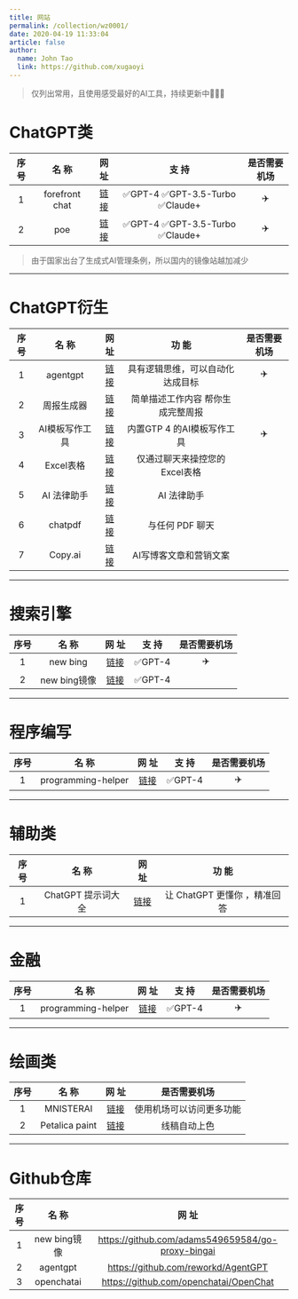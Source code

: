 ```yaml
---
title: 网站
permalink: /collection/wz0001/
date: 2020-04-19 11:33:04
article: false
author:
  name: John Tao
  link: https://github.com/xugaoyi
---
```

> 仅列出常用，且使用感受最好的AI工具，持续更新中🥳🥳🥳

# ChatGPT类

|   序号  |   名     称    |          网    址          | 支   持 | 是否需要机场 |
| :------------: | :------------------------: | :-----: | :-----: | :-----: |
| 1 | forefront chat | [链接](https://chat.forefront.ai/) |    ✅GPT-4    ✅GPT-3.5-Turbo    ✅Claude+    |    ✈️    |
| 2 |      poe       | [链接](https://poe.com/) | ✅GPT-4    ✅GPT-3.5-Turbo    ✅Claude+ | ✈️ |

> 由于国家出台了生成式AI管理条例，所以国内的镜像站越加减少

-----

# ChatGPT衍生

|   序号  |   名     称    |          网    址          | 功   能 | 是否需要机场 |
| :------------: | :------------------------: | :-----: | :-----: | :-----: |
| 1 | agentgpt | [链接](https://agentgpt.reworkd.ai/zh) |    具有逻辑思维，可以自动化达成目标    |    ✈️    |
| 2 | 周报生成器 | [链接](https://zb.moyunav.com/zh) | 简单描述工作内容 帮你生成完整周报 |  |
| 3 | AI模板写作工具 |        [链接](https://wnr.ai/)         | 内置GTP 4 的AI模板写作工具 | ✈️ |
| 4 | Excel表格 |     [链接](https://chatexcel.com/)     | 仅通过聊天来操控您的Excel表格 |  |
| 5 | AI 法律助手 | [链接](https://law.moyunav.com/) | AI 法律助手 | |
| 6 | chatpdf | [链接](https://www.chatpdf.com/) | 与任何 PDF 聊天 | |
| 7 | Copy.ai | [链接](https://app.copy.ai/) | AI写博客文章和营销文案 | |

------

#  搜索引擎

|   序号  |   名     称    |          网    址          | 支   持 | 是否需要机场 |
| :------------: | :------------------------: | :-----: | :-----: | :-----: |
| 1 | new bing | [链接](bing.com/new) |    ✅GPT-4    |    ✈️    |
| 2 | new bing镜像 | [链接](https://bing.vcanbb.top/web/#/) | ✅GPT-4 |  |

------

#  程序编写

|   序号  |   名     称    |          网    址          | 支   持 | 是否需要机场 |
| :------------: | :------------------------: | :-----: | :-----: | :-----: |
| 1 | programming-helper | [链接](https://www.programming-helper.com/) |    ✅GPT-4    |    ✈️    |

------

# 辅助类

|   序号  |   名     称    |          网    址            | 功  能 |
| :------------: | :------------------------:  | :-----: | :-----: |
| 1 | ChatGPT 提示词大全 | [链接](https://prompt.moyunav.com/) | 让 ChatGPT 更懂你 ，精准回答 |

-----

#  金融

|   序号  |   名     称    |          网    址          | 支   持 | 是否需要机场 |
| :------------: | :------------------------: | :-----: | :-----: | :-----: |
| 1 | programming-helper | [链接](https://finchat.io/) |    ✅GPT-4    |    ✈️    |

-----



# 绘画类

|   序号  |   名     称    |          网    址            | 是否需要机场 |
| :------------: | :------------------------:  | :-----: | :-----: |
| 1 | MNISTERAI | [链接](https://mst.xyz/home/) | 使用机场可以访问更多功能 |
| 2 | Petalica paint | [链接](https://petalica.com/index_zh.html) | 线稿自动上色 |

-----

# Github仓库

|   序号  |   名     称    |          网    址            |
| :------------: | :------------------------:  | :-----: |
| 1 | new bing镜像 | https://github.com/adams549659584/go-proxy-bingai |
| 2 | agentgpt | https://github.com/reworkd/AgentGPT |
| 3 | openchatai | https://github.com/openchatai/OpenChat |
